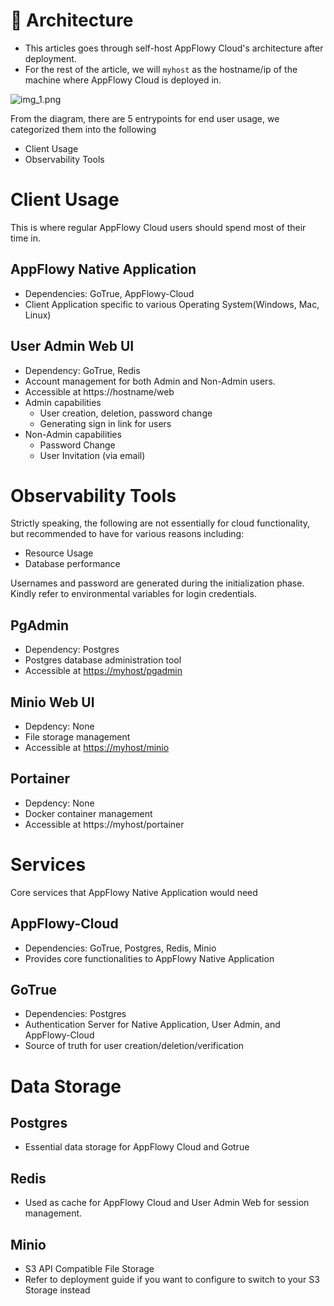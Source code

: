 # 🌈 Architecture
- This articles goes through self-host AppFlowy Cloud's architecture after deployment.
- For the rest of the article, we will `myhost` as the hostname/ip of the machine where AppFlowy Cloud is deployed in.

![img_1.png](img_1.png)


From the diagram, there are 5 entrypoints for end user usage, we categorized them into the following
- Client Usage
- Observability Tools

# Client Usage

This is where regular AppFlowy Cloud users should spend most of their time in.

## AppFlowy Native Application

- Dependencies: GoTrue, AppFlowy-Cloud
- Client Application specific to various Operating System(Windows, Mac, Linux)

## User Admin Web UI

- Dependency: GoTrue, Redis
- Account management for both Admin and Non-Admin users.
- Accessible at https://hostname/web
- Admin capabilities
    - User creation, deletion, password change
    - Generating sign in link for users
- Non-Admin capabilities
    - Password Change
    - User Invitation (via email)


# Observability Tools

Strictly speaking, the following are not essentially for cloud functionality, but recommended to have for various reasons including:

- Resource Usage
- Database performance

Usernames and password are generated during the initialization phase. Kindly refer to environmental variables for login credentials.

## PgAdmin

- Dependency: Postgres
- Postgres database administration tool
- Accessible at [https://myhost/pgadmin](https://myhost/web)

## Minio Web UI

- Depdency: None
- File storage management
- Accessible at [https://myhost/minio](https://myhost/web)

## Portainer

- Depdency: None
- Docker container management
- Accessible at https://myhost/portainer

# Services

Core services that AppFlowy Native Application would need

## AppFlowy-Cloud

- Dependencies: GoTrue, Postgres, Redis, Minio
- Provides core functionalities to AppFlowy Native Application

## GoTrue

- Dependencies: Postgres
- Authentication Server for Native Application, User Admin, and AppFlowy-Cloud
- Source of truth for user creation/deletion/verification

# Data Storage

## Postgres

- Essential data storage for AppFlowy Cloud and Gotrue

## Redis

- Used as cache for AppFlowy Cloud and User Admin Web for session management.

## Minio

- S3 API Compatible File Storage
- Refer to deployment guide if you want to configure to switch to your S3 Storage instead
